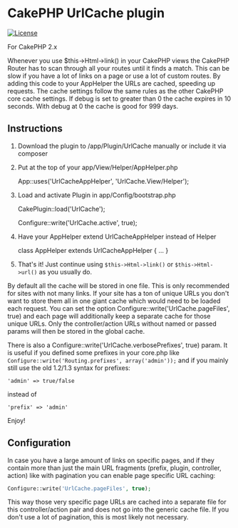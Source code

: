 # CakePHP UrlCache plugin
[![License](https://poser.pugx.org/dereuromark/cakephp-tools/license.png)](https://packagist.org/packages/dereuromark/cakephp-tools)

For CakePHP 2.x

Whenever you use $this->Html->link() in your CakePHP views the CakePHP Router has to scan through all your routes until it finds a match.
This can be slow if you have a lot of links on a page or use a lot of custom routes.  By adding this code to your AppHelper the URLs
are cached, speeding up requests.  The cache settings follow the same rules as the other CakePHP core cache settings.
If debug is set to greater than 0 the cache expires in 10 seconds.  With debug at 0 the cache is good for 999 days.

## Instructions

1. Download the plugin to /app/Plugin/UrlCache manually or include it via composer

2. Put at the top of your app/View/Helper/AppHelper.php

   App::uses('UrlCacheAppHelper', 'UrlCache.View/Helper');

3. Load and activate Plugin in app/Config/bootstrap.php

   CakePlugin::load('UrlCache');

   Configure::write('UrlCache.active', true);

4. Have your AppHelper extend UrlCacheAppHelper instead of Helper

	class AppHelper extends UrlCacheAppHelper {
		...
	}

5. That's it!  Just continue using `$this->Html->link()` or `$this->Html->url()` as you usually do.

By default all the cache will be stored in one file. This is only recommended for sites with not many links.
If your site has a ton of unique URLs you don't want to store them all in one giant cache which would need to be loaded each request.
You can set the option Configure::write('UrlCache.pageFiles', true) and each page will additionally keep a separate cache for those unique URLs.
Only the controller/action URLs without named or passed params will then be stored in the global cache.

There is also a Configure::write('UrlCache.verbosePrefixes', true) param.
It is useful if you defined some prefixes in your core.php like `Configure::write('Routing.prefixes', array('admin'));`
and if you mainly still use the old 1.2/1.3 syntax for prefixes:

    'admin' => true/false

instead of

    'prefix' => 'admin'

Enjoy!

## Configuration

In case you have a large amount of links on specific pages, and if they contain more than just the main
URL fragments (prefix, plugin, controller, action) like with pagination you can enable page specific URL caching:
```php
Configure::write('UrlCache.pageFiles', true);
```
This way those very specific page URLs are cached into a separate file for this controller/action pair and
does not go into the generic cache file.
If you don't use a lot of pagination, this is most likely not necessary.

